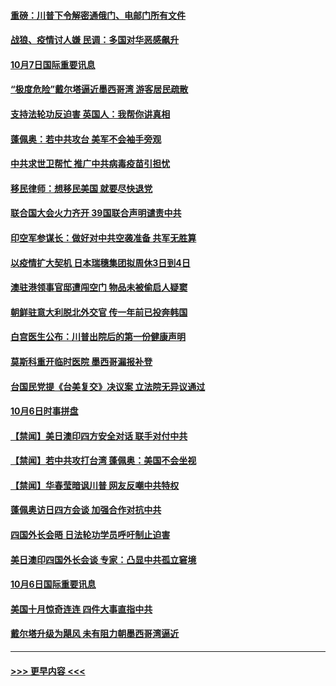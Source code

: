 #### [重磅：川普下令解密通俄门、电邮门所有文件](../pages/prog202/a102957890.md?t=10072151) 
#### [战狼、疫情讨人嫌 民调：多国对华恶感飙升](../pages/prog202/a102957846.md?t=10072151) 
#### [10月7日国际重要讯息](../pages/prog202/a102957855.md?t=10072151) 
#### [“极度危险”戴尔塔逼近墨西哥湾 游客居民疏散](../pages/prog202/a102957836.md?t=10072151) 
#### [支持法轮功反迫害 英国人：我帮你讲真相](../pages/prog202/a102957812.md?t=10072151) 
#### [蓬佩奥：若中共攻台 美军不会袖手旁观](../pages/prog202/a102957815.md?t=10072151) 
#### [中共求世卫帮忙 推广中共病毒疫苗引担忧](../pages/prog202/a102957784.md?t=10072151) 
#### [移民律师：想移民美国 就要尽快退党](../pages/prog202/a102957763.md?t=10072151) 
#### [联合国大会火力齐开 39国联合声明谴责中共](../pages/prog202/a102957753.md?t=10072151) 
#### [印空军参谋长：做好对中共空袭准备 共军无胜算](../pages/prog202/a102957723.md?t=10072151) 
#### [以疫情扩大契机 日本瑞穗集团拟周休3日到4日](../pages/prog202/a102957761.md?t=10072151) 
#### [澳驻港领事官邸遭闯空门 物品未被偷启人疑窦](../pages/prog202/a102957720.md?t=10072151) 
#### [朝鲜驻意大利脱北外交官 传一年前已投奔韩国](../pages/prog202/a102957691.md?t=10072151) 
#### [白宫医生公布：川普出院后的第一份健康声明](../pages/prog202/a102957673.md?t=10072151) 
#### [莫斯科重开临时医院 墨西哥漏报补登](../pages/prog202/a102957363.md?t=10072151) 
#### [台国民党提《台美复交》决议案 立法院无异议通过](../pages/prog202/a102957489.md?t=10072151) 
#### [10月6日时事拼盘](../pages/prog202/a102957542.md?t=10072151) 
#### [【禁闻】美日澳印四方安全对话 联手对付中共](../pages/prog202/a102957549.md?t=10072151) 
#### [【禁闻】若中共攻打台湾 蓬佩奥：美国不会坐视](../pages/prog202/a102957538.md?t=10072151) 
#### [【禁闻】华春莹暗讽川普 网友反嘲中共特权](../pages/prog202/a102957515.md?t=10072151) 
#### [蓬佩奥访日四方会谈 加强合作对抗中共](../pages/prog202/a102957388.md?t=10072151) 
#### [四国外长会晤 日法轮功学员呼吁制止迫害](../pages/prog202/a102957326.md?t=10072151) 
#### [美日澳印四国外长会谈 专家：凸显中共孤立窘境](../pages/prog202/a102957247.md?t=10072151) 
#### [10月6日国际重要讯息](../pages/prog202/a102957183.md?t=10072151) 
#### [美国十月惊奇连连 四件大事直指中共](../pages/prog202/a102957148.md?t=10072151) 
#### [戴尔塔升级为飓风 未有阻力朝墨西哥湾逼近](../pages/prog202/a102957157.md?t=10072151) 

----
#### [ >>> 更早内容 <<< ](../indexes/prog202-earlier.md)
